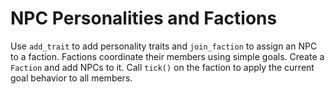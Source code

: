 # NPC Personalities and Factions

Use `add_trait` to add personality traits and `join_faction` to assign an NPC to
a faction. Factions coordinate their members using simple goals. Create a
`Faction` and add NPCs to it. Call `tick()` on the faction to apply the current
goal behavior to all members.
